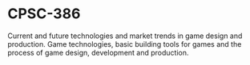 # CPSC-386

Current and future technologies and market trends in game design and production. Game technologies, basic building tools for games and the process of game design, development and production.
